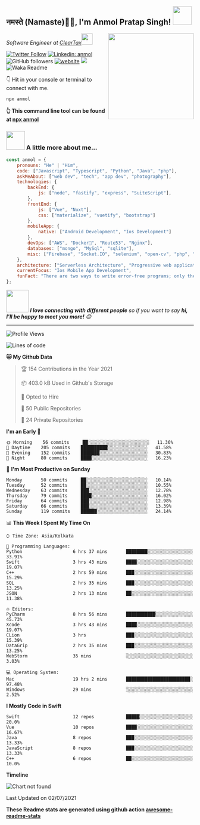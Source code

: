 <h2>नमस्ते (Namaste)🙏🏻, I'm Anmol Pratap Singh! <img src="https://media.giphy.com/media/12oufCB0MyZ1Go/giphy.gif" width="50"></h2>
<img align='right' src="https://media.giphy.com/media/M9gbBd9nbDrOTu1Mqx/giphy.gif" width="230">
<p><em>Software Engineer at <a href="http://www.cleartax.in">ClearTax</a><img src="https://media.giphy.com/media/WUlplcMpOCEmTGBtBW/giphy.gif" width="30"> 
</em></p>

[![Twitter Follow](https://img.shields.io/twitter/follow/misteranmol?label=Follow)](https://twitter.com/intent/follow?screen_name=misteranmol)
[![Linkedin: anmol](https://img.shields.io/badge/-anmol-blue?style=flat-square&logo=Linkedin&logoColor=white&link=https://www.linkedin.com/in/anmol-p-singh/)](https://www.linkedin.com/in/anmol-p-singh/)
![GitHub followers](https://img.shields.io/github/followers/anmol098?label=Follow&style=social)
[![website](https://img.shields.io/badge/Website-46a2f1.svg?&style=flat-square&logo=Google-Chrome&logoColor=white&link=https://anmolsingh.me/)](https://anmolsingh.me/)
![](https://visitor-badge.glitch.me/badge?page_id=anmol098.anmol098)
![Waka Readme](https://github.com/anmol098/anmol098/workflows/Waka%20Readme/badge.svg)

👇 Hit in your console or terminal to connect with me.

```bash
npx anmol
```
**👆 This command line tool can be found at [npx anmol](https://github.com/anmol098/npx_card)**

### <img src="https://media.giphy.com/media/VgCDAzcKvsR6OM0uWg/giphy.gif" width="50"> A little more about me...  

```javascript
const anmol = {
    pronouns: "He" | "Him",
    code: ["Javascript", "Typescript", "Python", "Java", "php"],
    askMeAbout: ["web dev", "tech", "app dev", "photography"],
    technologies: {
        backEnd: {
            js: ["node", "fastify", "express", "SuiteScript"],
        },
        frontEnd: {
            js: ["Vue", "Nuxt"],
            css: ["materialize", "vuetify", "bootstrap"]
        },
        mobileApp: {
            native: ["Android Development", "Ios Development"]
        },
        devOps: ["AWS", "Docker🐳", "Route53", "Nginx"],
        databases: ["mongo", "MySql", "sqlite"],
        misc: ["Firebase", "Socket.IO", "selenium", "open-cv", "php", "SuiteApp"]
    },
    architecture: ["Serverless Architecture", "Progressive web applications", "Single page applications"],
    currentFocus: "Ios Mobile App Development",
    funFact: "There are two ways to write error-free programs; only the third one works"
};
```

<img src="https://media.giphy.com/media/LnQjpWaON8nhr21vNW/giphy.gif" width="60"> <em><b>I love connecting with different people</b> so if you want to say <b>hi, I'll be happy to meet you more!</b> 😊</em>

---
<!--START_SECTION:waka-->
![Profile Views](http://img.shields.io/badge/Profile%20Views-784-blue)

![Lines of code](https://img.shields.io/badge/From%20Hello%20World%20I%27ve%20Written-1.5%20million%20lines%20of%20code-blue)

**🐱 My Github Data** 

> 🏆 154 Contributions in the Year 2021
 > 
> 📦 403.0 kB Used in Github's Storage 
 > 
> 💼 Opted to Hire
 > 
> 📜 50 Public Repositories 
 > 
> 🔑 24 Private Repositories  
 > 
**I'm an Early 🐤** 

```text
🌞 Morning    56 commits     ██░░░░░░░░░░░░░░░░░░░░░░░   11.36% 
🌆 Daytime    205 commits    ██████████░░░░░░░░░░░░░░░   41.58% 
🌃 Evening    152 commits    ███████░░░░░░░░░░░░░░░░░░   30.83% 
🌙 Night      80 commits     ████░░░░░░░░░░░░░░░░░░░░░   16.23%

```
📅 **I'm Most Productive on Sunday** 

```text
Monday       50 commits     ██░░░░░░░░░░░░░░░░░░░░░░░   10.14% 
Tuesday      52 commits     ██░░░░░░░░░░░░░░░░░░░░░░░   10.55% 
Wednesday    63 commits     ███░░░░░░░░░░░░░░░░░░░░░░   12.78% 
Thursday     79 commits     ████░░░░░░░░░░░░░░░░░░░░░   16.02% 
Friday       64 commits     ███░░░░░░░░░░░░░░░░░░░░░░   12.98% 
Saturday     66 commits     ███░░░░░░░░░░░░░░░░░░░░░░   13.39% 
Sunday       119 commits    ██████░░░░░░░░░░░░░░░░░░░   24.14%

```


📊 **This Week I Spent My Time On** 

```text
⌚︎ Time Zone: Asia/Kolkata

💬 Programming Languages: 
Python                   6 hrs 37 mins       ████████░░░░░░░░░░░░░░░░░   33.91% 
Swift                    3 hrs 43 mins       ████░░░░░░░░░░░░░░░░░░░░░   19.07% 
C++                      2 hrs 59 mins       ███░░░░░░░░░░░░░░░░░░░░░░   15.29% 
SQL                      2 hrs 35 mins       ███░░░░░░░░░░░░░░░░░░░░░░   13.25% 
JSON                     2 hrs 13 mins       ██░░░░░░░░░░░░░░░░░░░░░░░   11.38%

🔥 Editors: 
PyCharm                  8 hrs 56 mins       ███████████░░░░░░░░░░░░░░   45.73% 
Xcode                    3 hrs 43 mins       ████░░░░░░░░░░░░░░░░░░░░░   19.07% 
CLion                    3 hrs               ███░░░░░░░░░░░░░░░░░░░░░░   15.39% 
DataGrip                 2 hrs 35 mins       ███░░░░░░░░░░░░░░░░░░░░░░   13.25% 
WebStorm                 35 mins             ░░░░░░░░░░░░░░░░░░░░░░░░░   3.03%

💻 Operating System: 
Mac                      19 hrs 2 mins       ████████████████████████░   97.48% 
Windows                  29 mins             ░░░░░░░░░░░░░░░░░░░░░░░░░   2.52%

```

**I Mostly Code in Swift** 

```text
Swift                    12 repos            █████░░░░░░░░░░░░░░░░░░░░   20.0% 
Vue                      10 repos            ████░░░░░░░░░░░░░░░░░░░░░   16.67% 
Java                     8 repos             ███░░░░░░░░░░░░░░░░░░░░░░   13.33% 
JavaScript               8 repos             ███░░░░░░░░░░░░░░░░░░░░░░   13.33% 
C++                      6 repos             ██░░░░░░░░░░░░░░░░░░░░░░░   10.0%

```


**Timeline**

![Chart not found](https://raw.githubusercontent.com/anmol098/anmol098/master/charts/bar_graph.png) 


 Last Updated on 02/07/2021
<!--END_SECTION:waka-->

**These Readme stats are generated using github action [awesome-readme-stats](https://github.com/anmol098/waka-readme-stats)**
